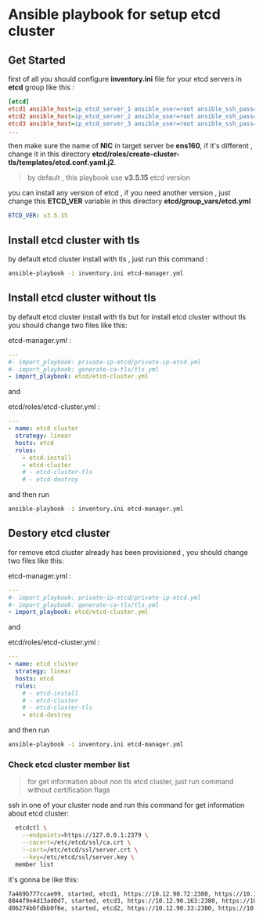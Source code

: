 # Ansible playbook for setup etcd cluster

## Get Started

first of all you should configure **inventory.ini** file for your etcd servers in **etcd** group like this :

```ini
[etcd]
etcd1 ansible_host=ip_etcd_server_1 ansible_user=root ansible_ssh_pass=pass
etcd2 ansible_host=ip_etcd_server_2 ansible_user=root ansible_ssh_pass=pass
etcd3 ansible_host=ip_etcd_server_3 ansible_user=root ansible_ssh_pass=pass
...
```

then make sure the name of **NIC** in target server be **ens160**, if it's different , change it in this directory **etcd/roles/create-cluster-tls/templates/etcd.conf.yaml.j2**.


> by default , this playbook use **v3.5.15** etcd version 

you can install any version of etcd , if you need another version , just change this
**ETCD_VER** variable in this directory **etcd/group_vars/etcd.yml**

```yaml
ETCD_VER: v3.5.15
```

## Install etcd cluster with tls

by default etcd cluster install with tls , just run this command :

```bash
ansible-playbook -i inventory.ini etcd-manager.yml
```


## Install etcd cluster without tls

by default etcd cluster install with tls but for install etcd cluster without tls you should change two files like this:

etcd-manager.yml :
```yaml
---
#- import_playbook: private-ip-etcd/private-ip-etcd.yml
#- import_playbook: generate-ca-tls/tls.yml
- import_playbook: etcd/etcd-cluster.yml
```
and

etcd/roles/etcd-cluster.yml :

```yaml
---
- name: etcd cluster
  strategy: linear
  hosts: etcd
  roles:
    - etcd-install
    - etcd-cluster
    # - etcd-cluster-tls
    # - etcd-destroy
```

and then run

```bash
ansible-playbook -i inventory.ini etcd-manager.yml
```

## Destory etcd cluster

for remove etcd cluster already has been provisioned , you should change two files like this:

etcd-manager.yml :
```yaml
---
#- import_playbook: private-ip-etcd/private-ip-etcd.yml
#- import_playbook: generate-ca-tls/tls.yml
- import_playbook: etcd/etcd-cluster.yml
```
and

etcd/roles/etcd-cluster.yml :

```yaml
---
- name: etcd cluster
  strategy: linear
  hosts: etcd
  roles:
    # - etcd-install
    # - etcd-cluster
    # - etcd-cluster-tls
    - etcd-destroy
```

and then run

```bash
ansible-playbook -i inventory.ini etcd-manager.yml
```

### Check etcd cluster member list

> for get information about non tls etcd cluster, just run command without certification flags

ssh in one of your cluster node and run this command for get information about etcd cluster:

```bash
  etcdctl \
    --endpoints=https://127.0.0.1:2379 \
    --cacert=/etc/etcd/ssl/ca.crt \
    --cert=/etc/etcd/ssl/server.crt \
    --key=/etc/etcd/ssl/server.key \
  member list
```

it's gonna be like this:

```bash
7a469b777ccae99, started, etcd1, https://10.12.90.72:2380, https://10.12.90.72:2379, false
8844f9e4d13ad0d7, started, etcd3, https://10.12.90.163:2380, https://10.12.90.163:2379, false
d86274b6fdbb0f6e, started, etcd2, https://10.12.90.33:2380, https://10.12.90.33:2379, false
```
